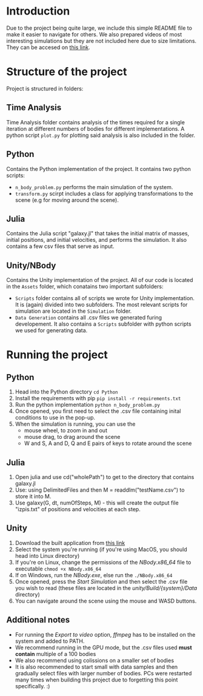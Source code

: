 # Introduction

Due to the project being quite large, we include this simple README file to make it easier to navigate for others.
We also prepared videos of most interesting simulations but they are not included here due to size limitations. They
can be accesed on [this link](https://drive.google.com/drive/folders/1yZIPItSGfS9MuLOkpL-V91gM682eIf22?usp=sharing).

# Structure of the project
Project is structured in folders:

## Time Analysis
Time Analysis folder contains analysis of the times required for a single iteration at different numbers of bodies for different implementations.
A python script `plot.py` for plotting said analysis is also included in the folder.

## Python 
Contains the Python implementation of the project. It contains two python scripts:
- `n_body_problem.py` performs the main simulation of the system.
- `transform.py` scirpt includes a class for applying transformations to the scene (e.g for moving around the scene).

## Julia
Contains the Julia script "galaxy.jl" that takes the initial matrix of masses, initial positions, and initial velocities, and performs the simulation.
It also contains a few csv files that serve as input.

## Unity/NBody
Contains the Unity implementation of the project. All of our code is located in the `Assets` folder, which conatains two important subfolders:
- `Scripts` folder contains all of scripts we wrote for Unity implementation. It is (again) divided into two subfolders. The most relevant scripts
  for simulation are located in the `Simulation` folder.
- `Data Generation` contains all .csv files we generated furing developement. It also contains a `Scripts` subfolder with python scripts we
  used for generating data.

# Running the project

## Python
1. Head into the Python directory
`cd Python`
2. Install the requirements with pip
`pip install -r requirements.txt`
3. Run the python implementation
`python n_body_problem.py`
4. Once opened, you first need to select the .csv file containing inital conditions to use in the pop-up.
5. When the simulation is running, you can use the
    * mouse wheel, to zoom in and out
    * mouse drag, to drag around the scene
    * W and S, A and D, Q and E pairs of keys to rotate around the scene

## Julia
1. Open julia and use cd("wholePath") to get to the directory that contains galaxy.jl
2. Use:   using DelimitedFiles     and then  M = readdlm("testName.csv") to store it into M.
3. Use galaxy(G, dt, numOfSteps, M)   -  this will create the output file "izpis.txt" of positions and velocities at each step.

## Unity
1. Download the built application from [this link](https://drive.google.com/drive/folders/10OI0xXAUqyYhxldfqhmxoA-yq4SfGFe4?usp=sharing)
2. Select the system you're running (if you're using MacOS, you should head into Linux directory)
3. If you're on Linux, change the permissions of the _NBody.x86\_64_ file to executable
`chmod +x NBody.x86_64`
4. If on Windows, run the _NBody.exe_, else run the `./NBody.x86_64`
5. Once opened, press the _Start Simulation_ and then select the .csv file you wish to read (these files are located in the _unity/Build/{system}/Data_ directory)
6. You can navigate around the scene using the mouse and WASD buttons.

## Additional notes
* For running the _Export to video_ option, _ffmpeg_ has to be installed on the system and added to PATH.
* We recommend running in the GPU mode, but the .csv files used **must contain** multiple of a 100 bodies
* We also recommend using colissions on a smaller set of bodies
* It is also recommended to start small with data samples and then gradually select files with larger number of bodies. 
PCs were restarted many times when building this project due to forgetting this point specifically. :)


